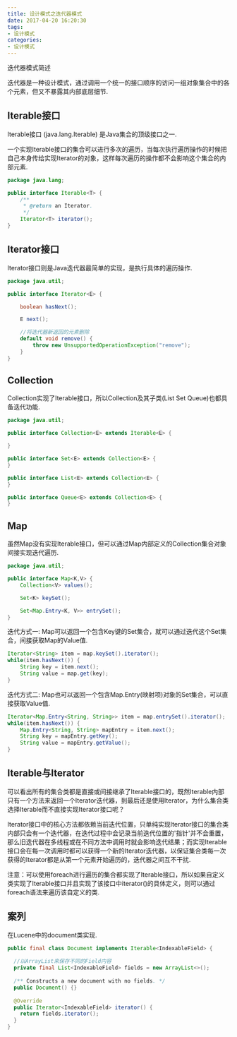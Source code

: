 ```yaml
---
title: 设计模式之迭代器模式
date: 2017-04-20 16:20:30
tags:
- 设计模式
categories: 
- 设计模式
---
```


迭代器模式简述

<!--more-->

迭代器是一种设计模式，通过调用一个统一的接口顺序的访问一组对象集合中的各个元素，但又不暴露其内部底层细节.

## Iterable接口

Iterable接口 (java.lang.Iterable) 是Java集合的顶级接口之一.

一个实现Iterable接口的集合可以进行多次的遍历，当每次执行遍历操作的时候把自己本身传给实现Iterator的对象，这样每次遍历的操作都不会影响这个集合的内部元素.

```java
package java.lang;

public interface Iterable<T> {
    /**
     * @return an Iterator.
     */
    Iterator<T> iterator();
}
```

## Iterator接口

Iterator接口则是Java迭代器最简单的实现，是执行具体的遍历操作.

```java
package java.util;

public interface Iterator<E> {

    boolean hasNext();

    E next();

    //将迭代器新返回的元素删除
    default void remove() {
        throw new UnsupportedOperationException("remove");
    }
}
```


## Collection

Collection实现了Iterable接口，所以Collection及其子类(List Set Queue)也都具备迭代功能.

```java
package java.util;

public interface Collection<E> extends Iterable<E> {

}

public interface Set<E> extends Collection<E> {
}

public interface List<E> extends Collection<E> {
}

public interface Queue<E> extends Collection<E> {
}
```


## Map

虽然Map没有实现Iterable接口，但可以通过Map内部定义的Collection集合对象间接实现迭代遍历.

```java
package java.util;

public interface Map<K,V> {
    Collection<V> values();

    Set<K> keySet();

    Set<Map.Entry<K, V>> entrySet();
}
```

迭代方式一: Map可以返回一个包含Key键的Set集合，就可以通过迭代这个Set集合，间接获取Map的Value值.

```java
Iterator<String> item = map.keySet().iterator();
while(item.hasNext()) {
    String key = item.next();
    String value = map.get(key);
}
```

迭代方式二: Map也可以返回一个包含Map.Entry(映射项)对象的Set集合，可以直接获取Value值.

```java
Iterator<Map.Entry<String, String>> item = map.entrySet().iterator();
while(item.hasNext()) {
    Map.Entry<String, String> mapEntry = item.next();
    String key = mapEntry.getKey();
    String value = mapEntry.getValue();
}
```


## Iterable与Iterator

可以看出所有的集合类都是直接或间接继承了Iterable接口的，既然Iterable内部只有一个方法来返回一个Iterator迭代器，到最后还是使用Iterator，为什么集合类选择Iterable而不直接实现Iterator接口呢？

Iterator接口中的核心方法都依赖当前迭代位置，只单纯实现Iterator接口的集合类内部只会有一个迭代器，在迭代过程中会记录当前迭代位置的'指针'并不会重置，那么旧迭代器在多线程或在不同方法中调用时就会影响迭代结果；而实现Iterable接口会在每一次调用时都可以获得一个新的Iterator迭代器，以保证集合类每一次获得的Iterator都是从第一个元素开始遍历的，迭代器之间互不干扰.

注意：可以使用foreach进行遍历的集合都实现了Iterable接口，所以如果自定义类实现了Iterable接口并且实现了该接口中iterator()的具体定义，则可以通过foreach语法来遍历该自定义的类.

## 案列

在Lucene中的document类实现.

```java
public final class Document implements Iterable<IndexableField> {
 
  //以ArrayList来保存不同的Field内容
  private final List<IndexableField> fields = new ArrayList<>();
 
  /** Constructs a new document with no fields. */
  public Document() {}
 
  @Override
  public Iterator<IndexableField> iterator() {
    return fields.iterator();
  }
}
```


